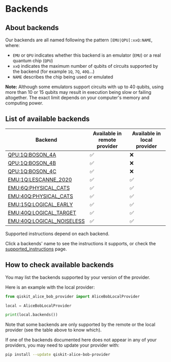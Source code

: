 # Backends

## About backends

Our backends are all named following the pattern `[EMU|QPU]:xxQ:NAME`, where:

- `EMU` or `QPU` indicates whether this backend is an emulator (`EMU`) or a real quantum chip (`QPU`)
- `xxQ` indicates the maximum number of qubits of circuits supported by the backend (for example `1Q`, `7Q`, `40Q`…)
- `NAME` describes the chip being used or emulated

**Note:** Although some emulators support circuits with up to 40 qubits, using more than 10 or 15 qubits may result in execution being slow or failing altogether. The exact limit depends on your computer's memory and computing power.

## List of available backends

| Backend | Available in remote provider | Available in local provider |
| --- | --- | --- |
| [QPU:1Q:BOSON_4A](backends_list/boson_4.md) | ✅ | ❌ |
| [QPU:1Q:BOSON_4B](backends_list/boson_4.md) | ✅ | ❌ |
| [QPU:1Q:BOSON_4C](backends_list/boson_4.md) | ✅ | ❌ |
| [EMU:1Q:LESCANNE_2020](backends_list/lescanne_2020.md) | ✅ | ✅ |
| [EMU:6Q:PHYSICAL_CATS](backends_list/6_physical_cats.md) | ✅ | ✅ |
| [EMU:40Q:PHYSICAL_CATS](backends_list/40_physical_cats.md) | ✅ | ✅ |
| [EMU:15Q:LOGICAL_EARLY](backends_list/logical_early.md) | ✅ | ✅ |
| [EMU:40Q:LOGICAL_TARGET](backends_list/logical_target.md) | ✅ | ✅ |
| [EMU:40Q:LOGICAL_NOISELESS](backends_list/logical_noiseless.md) | ✅ | ✅ |

Supported instructions depend on each backend.

Click a backends' name to see the instructions it supports, or check the [supported_instructions](../reference/supported_instructions.md) page.

## How to check available backends

You may list the backends supported by your version of the provider.

Here is an example with the local provider:

```python
from qiskit_alice_bob_provider import AliceBobLocalProvider

local = AliceBobLocalProvider

print(local.backends())
```

Note that some backends are only supported by the remote or the local provider (see the table above to know which).

If one of the backends documented here does not appear in any of your providers, you may need to update your provider with:

```bash
pip install --update qiskit-alice-bob-provider
```